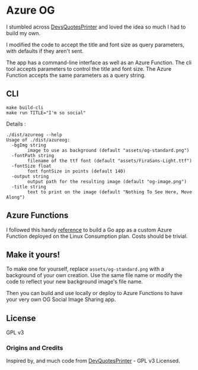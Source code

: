 # Azure OG

I stumbled across [DevsQuotesPrinter](https://github.com/JosemyDuarte/DevsQuotesPrinter) and loved the idea so much I had to build my own.

I modified the code to accept the title and font size as query parameters, with defaults if they aren't sent.

The app has a command-line interface as well as an Azure Function. The cli tool accepts parameters to control the title and font size. The Azure Function accepts the same parameters as a query string.


## CLI

```
make build-cli
make run TITLE="I'm so social"
```

Details :

```
./dist/azureog --help                                                                                   
Usage of ./dist/azureog:
  -bgImg string
        image to use as background (default "assets/og-standard.png")
  -fontPath string
        filename of the ttf font (default "assets/FiraSans-Light.ttf")
  -fontSize float
        font fontSize in points (default 140)
  -output string
        output path for the resulting image (default "og-image.png")
  -title string
        text to print on the image (default "Nothing To See Here, Move Along")
```

## Azure Functions

I followed this handy [reference](https://docs.microsoft.com/azure/azure-functions/create-first-function-vs-code-other?WT.mc_id=opensource-20963-brketels) to build a Go app as a custom Azure Function deployed on the Linux Consumption plan. Costs should be trivial.

## Make it yours!

To make one for yourself, replace `assets/og-standard.png` with a background of your own creation. Use the same file name or modify the code to reflect your new background image's file name.

Then you can build and use locally or deploy to Azure Functions to have your very own OG Social Image Sharing app.

## License 
GPL v3

### Origins and Credits

Inspired by, and much code from [DevQuotesPrinter](https://github.com/JosemyDuarte/DevsQuotesPrinter) - GPL v3 Licensed.